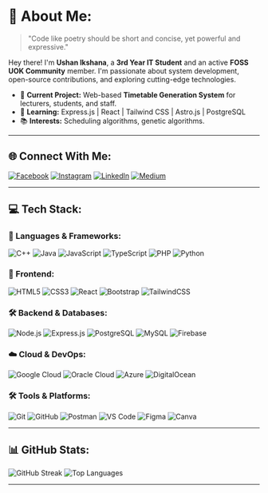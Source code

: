 # 💫 About Me:

> "Code like poetry should be short and concise, yet powerful and expressive."

Hey there! I'm **Ushan Ikshana**, a **3rd Year IT Student** and an active **FOSS UOK Community** member. I'm passionate about system development, open-source contributions, and exploring cutting-edge technologies.

- 🔭 **Current Project:** Web-based **Timetable Generation System** for lecturers, students, and staff.
- 🌱 **Learning:** Express.js | React | Tailwind CSS | Astro.js | PostgreSQL
- 📚 **Interests:** Scheduling algorithms, genetic algorithms.

---

## 🌐 Connect With Me:
[![Facebook](https://img.shields.io/badge/Facebook-1877F2?style=flat&logo=facebook&logoColor=white)](https://facebook.com/im.ushan-ikshana) [![Instagram](https://img.shields.io/badge/Instagram-E4405F?style=flat&logo=instagram&logoColor=white)](https://instagram.com/im.ushan-ikshana) [![LinkedIn](https://img.shields.io/badge/LinkedIn-0077B5?style=flat&logo=linkedin&logoColor=white)](https://linkedin.com/in/im-ushan-ikshana) [![Medium](https://img.shields.io/badge/Medium-12100E?style=flat&logo=medium&logoColor=white)](https://medium.com/@im-ushan-ikshana)

---

## 💻 Tech Stack:
### 🚀 Languages & Frameworks:
![C++](https://img.shields.io/badge/C%2B%2B-00599C?style=flat&logo=c%2B%2B&logoColor=white)  ![Java](https://img.shields.io/badge/Java-ED8B00?style=flat&logo=openjdk&logoColor=white)  ![JavaScript](https://img.shields.io/badge/JavaScript-F7DF1E?style=flat&logo=javascript&logoColor=black)  ![TypeScript](https://img.shields.io/badge/TypeScript-007ACC?style=flat&logo=typescript&logoColor=white)  ![PHP](https://img.shields.io/badge/PHP-777BB4?style=flat&logo=php&logoColor=white)  ![Python](https://img.shields.io/badge/Python-3670A0?style=flat&logo=python&logoColor=ffdd54)

### 🎨 Frontend:
![HTML5](https://img.shields.io/badge/HTML5-E34F26?style=flat&logo=html5&logoColor=white)  ![CSS3](https://img.shields.io/badge/CSS3-1572B6?style=flat&logo=css3&logoColor=white)  ![React](https://img.shields.io/badge/React-20232A?style=flat&logo=react&logoColor=61DAFB)  ![Bootstrap](https://img.shields.io/badge/Bootstrap-7952B3?style=flat&logo=bootstrap&logoColor=white)  ![TailwindCSS](https://img.shields.io/badge/TailwindCSS-06B6D4?style=flat&logo=tailwindcss&logoColor=white)

### 🛠 Backend & Databases:
![Node.js](https://img.shields.io/badge/Node.js-43853D?style=flat&logo=node.js&logoColor=white)  ![Express.js](https://img.shields.io/badge/Express.js-000000?style=flat&logo=express&logoColor=white)  ![PostgreSQL](https://img.shields.io/badge/PostgreSQL-336791?style=flat&logo=postgresql&logoColor=white)  ![MySQL](https://img.shields.io/badge/MySQL-4479A1?style=flat&logo=mysql&logoColor=white)  ![Firebase](https://img.shields.io/badge/Firebase-FFCA28?style=flat&logo=firebase&logoColor=black)

### ☁️ Cloud & DevOps:
![Google Cloud](https://img.shields.io/badge/GoogleCloud-4285F4?style=flat&logo=google-cloud&logoColor=white)  ![Oracle Cloud](https://img.shields.io/badge/OracleCloud-F80000?style=flat&logo=oracle&logoColor=white)  ![Azure](https://img.shields.io/badge/Microsoft_Azure-0078D4?style=flat&logo=microsoft-azure&logoColor=white)  ![DigitalOcean](https://img.shields.io/badge/DigitalOcean-0080FF?style=flat&logo=digitalocean&logoColor=white)

### 🛠 Tools & Platforms:
![Git](https://img.shields.io/badge/Git-F05033?style=flat&logo=git&logoColor=white)  ![GitHub](https://img.shields.io/badge/GitHub-181717?style=flat&logo=github&logoColor=white)  ![Postman](https://img.shields.io/badge/Postman-FF6C37?style=flat&logo=postman&logoColor=white)  ![VS Code](https://img.shields.io/badge/VS_Code-007ACC?style=flat&logo=visual-studio-code&logoColor=white)  ![Figma](https://img.shields.io/badge/Figma-F24E1E?style=flat&logo=figma&logoColor=white)  ![Canva](https://img.shields.io/badge/Canva-00C4CC?style=flat&logo=canva&logoColor=white)

---

## 📊 GitHub Stats:
![GitHub Streak](https://github-readme-streak-stats.herokuapp.com/?user=im-ushan-ikshana&theme=highcontrast&hide_border=false)
![Top Languages](https://github-readme-stats.vercel.app/api/top-langs/?username=im-ushan-ikshana&theme=highcontrast&hide_border=false&layout=compact)

---

